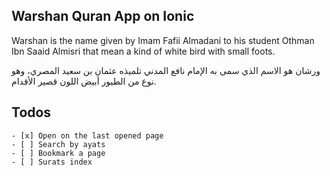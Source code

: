 ## Warshan Quran App on Ionic

Warshan is the name given by Imam Fafii Almadani to his student Othman Ibn Saaid Almisri that mean a kind of white bird with small foots.

<div direction="rtl">ورشان هو الاسم الذي سمى به اﻹمام نافع المدني تلميذه عثمان بن سعيد المصري، وهو نوع من الطيور أبيض اللون قصير اﻷقدام.</div>

## Todos

    - [x] Open on the last opened page
    - [ ] Search by ayats
    - [ ] Bookmark a page
    - [ ] Surats index
